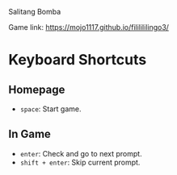 Salitang Bomba

Game link: https://mojo1117.github.io/fililililingo3/

# Keyboard Shortcuts

## Homepage

- `space`: Start game.

## In Game

- `enter`: Check and go to next prompt.
- `shift + enter`: Skip current prompt.
